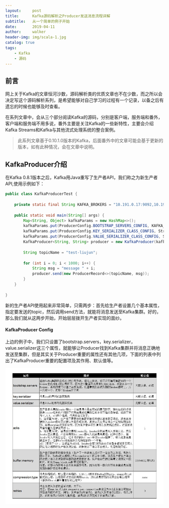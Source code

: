 ```yaml
---
layout:     post
title:      Kafka源码解析之Producer发送消息流程详解
subtitle:   从一个简单的例子开始
date:       2019-04-11
author:     walker
header-img: img/scala-1.jpg
catalog: true
tags:
    - Kafka
    - 源码
---
```


## 前言

网上关于Kafka的文章恒河沙数，源码解析类的优质文章也不在少数，而之所以会决定写这个源码解析系列，是希望能够对自己学习的过程有一个记录，以备之后有遗忘的时候也能够及时查看。

在系列文章中，会从三个部分阅读Kafka的源码，分别是客户端，服务端和番外，客户端和服务端不用多说，番外主要是关注Kafka的一些新特性，主要会介绍Kafka Streams和Kafka与其他流式处理系统的整合案例。

> 此系列文章基于0.10.1.0版本的Kafka，后面番外中的文章可能会基于更新的版本，如有此种情况，会在文章中说明。

## KafkaProducer介绍

在Kafka 0.8.1版本之后，Kafka用Java重写了生产者API，我们称之为新生产者API,使用示例如下：

```java
public class KafkaProducerTest {

    private static final String KAFKA_BROKERS = "10.191.0.17:9092,10.191.0.18:9092,10.191.0.19:9092";

    public static void main(String[] args) {
        Map<String, Object> kafkaParams = new HashMap<>();
        kafkaParams.put(ProducerConfig.BOOTSTRAP_SERVERS_CONFIG, KAFKA_BROKERS);
        kafkaParams.put(ProducerConfig.KEY_SERIALIZER_CLASS_CONFIG, StringSerializer.class);
        kafkaParams.put(ProducerConfig.VALUE_SERIALIZER_CLASS_CONFIG, StringSerializer.class);
        KafkaProducer<String, String> producer = new KafkaProducer(kafkaParams);

        String topicName = "test-liujun";

        for (int i = 0; i < 1000; i++) {
            String msg = "message " + i;
            producer.send(new ProducerRecord<>(topicName, msg));
        }
    }

}
```

新的生产者API使用起来非常简单，只需两步：首先给生产者设置几个基本属性，指定要发送的topic，然后调用send方法，就能将消息发送至Kafka集群。好的，那么我们就从这两步开始，开始层层拨开生产者实现的面纱。

#### KafkaProducer Config

上边的例子中，我们只设置了bootstrap.servers，key.serializer，value.serializer这三个属性，就能够让Producer找到Kafka集群并将消息正确地发送至集群，但是其实关于Producer重要的属性还有其他几项，下面的列表中列出了KafkaProducer重要的配置项及其作用、默认值等。

![important-kafka-producer-config](/img/important-kafka-producer-config.jpg)


